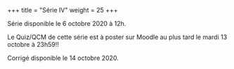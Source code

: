 +++
title = "Série IV"
weight = 25
+++

<!--
# :construction:


{{% attachments style="grey" title="Pièces jointes" /%}}

Le Quiz/QCM de cette série est à poster sur Moodle au plus tard le mardi 20 octobre à 23h59!!
-->

Série disponible le 6 octobre 2020 à 12h.

Le Quiz/QCM de cette série est à poster sur Moodle au plus tard le mardi 13 octobre à 23h59!!

Corrigé disponible le 14 octobre 2020.